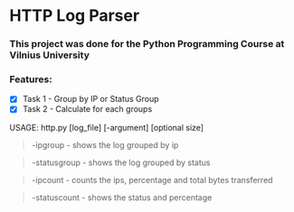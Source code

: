 # HTTP Log Parser

### This project was done for the Python Programming Course at Vilnius University

### Features:
- [x] Task 1 - Group by IP or Status Group
- [x] Task 2 - Calculate for each groups 

USAGE: http.py [log_file] [-argument] [optional size]

> -ipgroup - shows the log grouped by ip

> -statusgroup - shows the log grouped by status

> -ipcount - counts the ips, percentage and total bytes transferred

> -statuscount - shows the status and percentage
